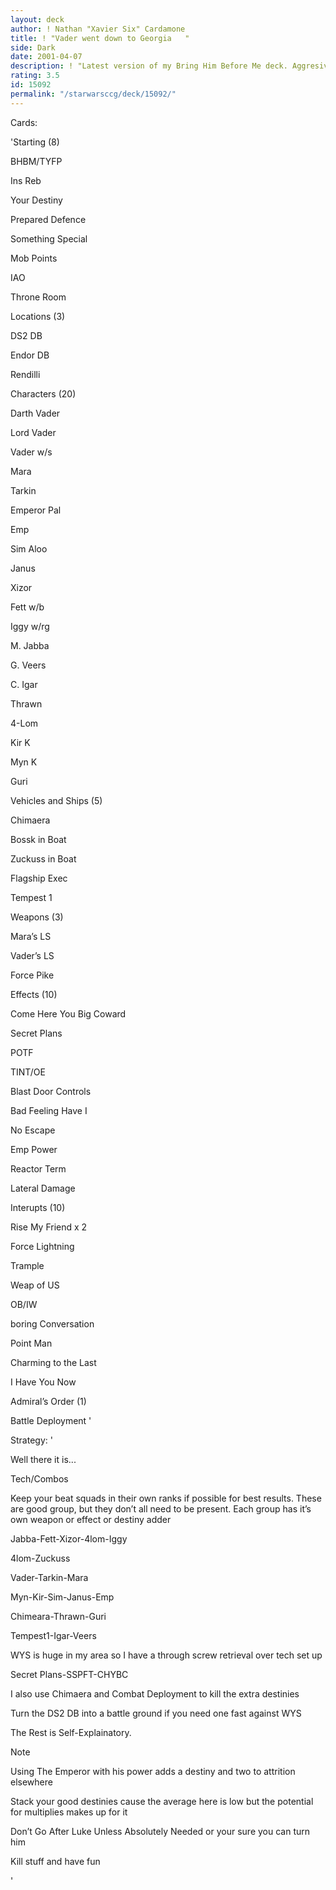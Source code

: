```yaml
---
layout: deck
author: ! Nathan "Xavier Six" Cardamone
title: ! "Vader went down to Georgia   "
side: Dark
date: 2001-04-07
description: ! "Latest version of my Bring Him Before Me deck. Aggresive style compared to my previous ones. More about killin’ than turnin’ but if Luke falls to the darkside that’s just something I’ll have to live with."
rating: 3.5
id: 15092
permalink: "/starwarsccg/deck/15092/"
---
```

Cards: 

'Starting (8)


BHBM/TYFP

Ins Reb

Your Destiny

Prepared Defence

Something Special

Mob Points

IAO

Throne Room


Locations (3)


DS2 DB

Endor DB

Rendilli


Characters (20)


Darth Vader

Lord Vader

Vader w/s

Mara

Tarkin

Emperor Pal

Emp

Sim Aloo

Janus

Xizor

Fett w/b

Iggy w/rg

M. Jabba

G. Veers

C. Igar

Thrawn

4-Lom

Kir K

Myn K

Guri


Vehicles and Ships (5)


Chimaera

Bossk in Boat

Zuckuss in Boat

Flagship Exec

Tempest 1


Weapons (3)


Mara’s LS

Vader’s LS

Force Pike 


Effects (10)


Come Here You Big Coward

Secret Plans

POTF

TINT/OE

Blast Door Controls

Bad Feeling Have I

No Escape

Emp Power

Reactor Term

Lateral Damage


Interupts (10)


Rise My Friend x 2

Force Lightning

Trample

Weap of US

OB/IW

boring Conversation

Point Man

Charming to the Last

I Have You Now


Admiral’s Order (1)


Battle Deployment '

Strategy: '

Well there it is...


Tech/Combos


Keep your beat squads in their own ranks if possible for best results. These are good group, but they don’t all need to be present. Each group has it’s own weapon or effect or destiny adder


Jabba-Fett-Xizor-4lom-Iggy


4lom-Zuckuss


Vader-Tarkin-Mara


Myn-Kir-Sim-Janus-Emp


Chimeara-Thrawn-Guri


Tempest1-Igar-Veers


WYS is huge in my area so I have a through screw retrieval over tech set up


Secret Plans-SSPFT-CHYBC


I also use Chimaera and Combat Deployment to kill the extra destinies


Turn the DS2 DB into a battle ground if you need one fast against WYS


The Rest is Self-Explainatory.


Note


Using The Emperor with his power adds a destiny and two to attrition elsewhere


Stack your good destinies cause the average here is low but the potential for multiplies makes up for it


Don’t Go After Luke Unless Absolutely Needed or your sure you can turn him


Kill stuff and have fun


'

